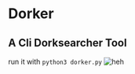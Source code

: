 # Dorker
## A Cli Dorksearcher Tool

run it with `python3 dorker.py`
![heh](https://github.com/abalesluke/dorker/blob/main/imgs/image.png?raw=true)
